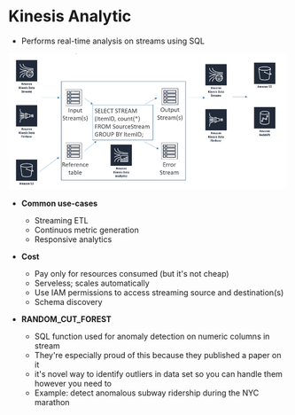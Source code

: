 # Kinesis Analytic

* Performs real-time analysis on streams using SQL

<img src="./screenshots/kinesis.PNG">

* **Common use-cases**
    * Streaming ETL
    * Continuos metric generation
    * Responsive analytics

* **Cost**
    * Pay only for resources consumed (but it's not cheap)
    * Serveless; scales automatically
    * Use IAM permissions to access streaming source and destination(s)
    * Schema discovery

* **RANDOM_CUT_FOREST**
    * SQL function used for anomaly detection on numeric columns in stream
    * They're especially proud of this because they published a paper on it
    * it's novel way to identify outliers in data set so you can handle them however you need to
    * Example: detect anomalous subway ridership during the NYC marathon

